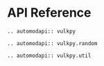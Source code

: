 # API Reference

```{eval-rst}
.. automodapi:: vulkpy

.. automodapi:: vulkpy.random

.. automodapi:: vulkpy.util
```
